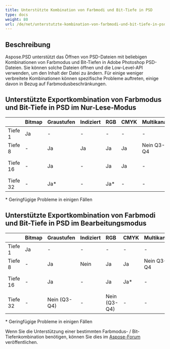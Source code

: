```yaml
---
title: Unterstützte Kombination von Farbmodi und Bit-Tiefe in PSD
type: docs
weight: 80
url: /de/net/unterstutzte-kombination-von-farbmodi-und-bit-tiefe-in-psd/
---
```


## **Beschreibung**
Aspose.PSD unterstützt das Öffnen von PSD-Dateien mit beliebigen Kombinationen von Farbmodus und Bit-Tiefen in Adobe Photoshop PSD-Dateien. Sie können solche Dateien öffnen und die Low-Level-API verwenden, um den Inhalt der Datei zu ändern. Für einige weniger verbreitete Kombinationen können spezifische Probleme auftreten, einige davon in Bezug auf Farbmodusbeschränkungen.

## **Unterstützte Exportkombination von Farbmodus und Bit-Tiefe in PSD im Nur-Lese-Modus**

| |Bitmap|Graustufen|Indiziert|RGB|CMYK|Multikanal|Duotone|Lab|
| :- | :- | :- | :- | :- | :- | :- | :- | :- |
|Tiefe 1|Ja[](https://issue.kharkov.dynabic.com/issues/PSDNET-283)|-|-|-|-|-|-|-|
|Tiefe 8|-|Ja|Ja|Ja|Ja|Nein Q3-Q4|Nein Q3-Q4|Ja[](https://issue.kharkov.dynabic.com/issues/PSDNET-290)|
|Tiefe 16|-|Ja|-|Ja|Ja|-[](https://issue.kharkov.dynabic.com/issues/PSDNET-287)|-|Nein (Q3-Q4)|
|Tiefe 32|-|Ja*[](https://issue.kharkov.dynabic.com/issues/PSDNET-125)|-|Ja*|-[](https://issue.kharkov.dynabic.com/issues/PSDNET-285)|-[](https://issue.kharkov.dynabic.com/issues/PSDNET-288)|-|-|
\* Geringfügige Probleme in einigen Fällen

## **Unterstützte Exportkombination von Farbmodi und Bit-Tiefe in PSD im Bearbeitungsmodus**

| |Bitmap|Graustufen|Indiziert|RGB|CMYK|Multikanal|Duotone|Lab|
| :- | :- | :- | :- | :- | :- | :- | :- | :- |
|Tiefe 1|Ja|-|-|-|-|-|-|-|
|Tiefe 8|-|Ja|Nein|Ja|Ja|Nein Q3-Q4|Nein Q3-Q4|Ja*|
|Tiefe 16|-|Ja|-|Ja|Ja*|-|-|Nein (Q3-Q4)|
|Tiefe 32|-|Nein (Q3-Q4)|-|Nein (Q3-Q4)|-|-|-|-|
\* Geringfügige Probleme in einigen Fällen

Wenn Sie die Unterstützung einer bestimmten Farbmodus- / Bit-Tiefenkombination benötigen, können Sie dies im [Aspose-Forum](https://forum.aspose.com/c/psd) veröffentlichen.
